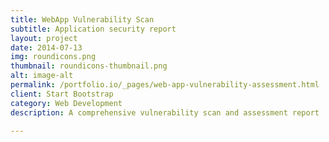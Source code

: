 ```yaml
---
title: WebApp Vulnerability Scan
subtitle: Application security report
layout: project
date: 2014-07-13
img: roundicons.png
thumbnail: roundicons-thumbnail.png
alt: image-alt
permalink: /portfolio.io/_pages/web-app-vulnerability-assessment.html
client: Start Bootstrap
category: Web Development
description: A comprehensive vulnerability scan and assessment report

---
```

